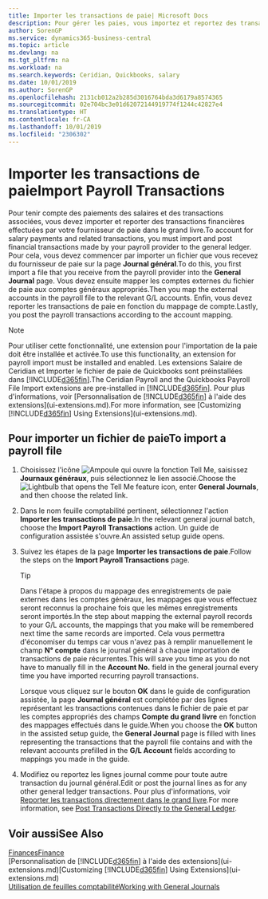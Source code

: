 ```yaml
---
title: Importer les transactions de paie| Microsoft Docs
description: Pour gérer les paies, vous importez et reportez des transactions financières de votre fournisseur de paie dans le grand livre, en utilisant une extension de paie telle que Ceridian ou Quickbooks.
author: SorenGP
ms.service: dynamics365-business-central
ms.topic: article
ms.devlang: na
ms.tgt_pltfrm: na
ms.workload: na
ms.search.keywords: Ceridian, Quickbooks, salary
ms.date: 10/01/2019
ms.author: SorenGP
ms.openlocfilehash: 2131cb012a2b285d3016764bda3d6179a8574365
ms.sourcegitcommit: 02e704bc3e01d62072144919774f1244c42827e4
ms.translationtype: HT
ms.contentlocale: fr-CA
ms.lasthandoff: 10/01/2019
ms.locfileid: "2306302"
---
```

# <a name="import-payroll-transactions"></a><span data-ttu-id="c37f6-103">Importer les transactions de paie</span><span class="sxs-lookup"><span data-stu-id="c37f6-103">Import Payroll Transactions</span></span>
<span data-ttu-id="c37f6-104">Pour tenir compte des paiements des salaires et des transactions associées, vous devez importer et reporter des transactions financières effectuées par votre fournisseur de paie dans le grand livre.</span><span class="sxs-lookup"><span data-stu-id="c37f6-104">To account for salary payments and related transactions, you must import and post financial transactions made by your payroll provider to the general ledger.</span></span> <span data-ttu-id="c37f6-105">Pour cela, vous devez commencer par importer un fichier que vous recevez du fournisseur de paie sur la page **Journal général**.</span><span class="sxs-lookup"><span data-stu-id="c37f6-105">To do this, you first import a file that you receive from the payroll provider into the **General Journal** page.</span></span> <span data-ttu-id="c37f6-106">Vous devez ensuite mapper les comptes externes du fichier de paie aux comptes généraux appropriés.</span><span class="sxs-lookup"><span data-stu-id="c37f6-106">Then you map the external accounts in the payroll file to the relevant G/L accounts.</span></span> <span data-ttu-id="c37f6-107">Enfin, vous devez reporter les transactions de paie en fonction du mappage de compte.</span><span class="sxs-lookup"><span data-stu-id="c37f6-107">Lastly, you post the payroll transactions according to the account mapping.</span></span>

> [!NOTE]  
>   <span data-ttu-id="c37f6-108">Pour utiliser cette fonctionnalité, une extension pour l'importation de la paie doit être installée et activée.</span><span class="sxs-lookup"><span data-stu-id="c37f6-108">To use this functionality, an extension for payroll import must be installed and enabled.</span></span> <span data-ttu-id="c37f6-109">Les extensions Salaire de Ceridian et Importer le fichier de paie de Quickbooks sont préinstallées dans [!INCLUDE[d365fin](includes/d365fin_md.md)].</span><span class="sxs-lookup"><span data-stu-id="c37f6-109">The Ceridian Payroll and the Quickbooks Payroll File Import extensions are pre-installed in [!INCLUDE[d365fin](includes/d365fin_md.md)].</span></span> <span data-ttu-id="c37f6-110">Pour plus d'informations, voir [Personnalisation de [!INCLUDE[d365fin](includes/d365fin_md.md)] à l'aide des extensions](ui-extensions.md).</span><span class="sxs-lookup"><span data-stu-id="c37f6-110">For more information, see [Customizing [!INCLUDE[d365fin](includes/d365fin_md.md)] Using Extensions](ui-extensions.md).</span></span>

## <a name="to-import-a-payroll-file"></a><span data-ttu-id="c37f6-111">Pour importer un fichier de paie</span><span class="sxs-lookup"><span data-stu-id="c37f6-111">To import a payroll file</span></span>
1. <span data-ttu-id="c37f6-112">Choisissez l'icône ![Ampoule qui ouvre la fonction Tell Me](media/ui-search/search_small.png "Dites-moi ce que vous voulez faire"), saisissez **Journaux généraux**, puis sélectionnez le lien associé.</span><span class="sxs-lookup"><span data-stu-id="c37f6-112">Choose the ![Lightbulb that opens the Tell Me feature](media/ui-search/search_small.png "Tell me what you want to do") icon, enter **General Journals**, and then choose the related link.</span></span>
2. <span data-ttu-id="c37f6-113">Dans le nom feuille comptabilité pertinent, sélectionnez l'action **Importer les transactions de paie**.</span><span class="sxs-lookup"><span data-stu-id="c37f6-113">In the relevant general journal batch, choose the **Import Payroll Transactions** action.</span></span> <span data-ttu-id="c37f6-114">Un guide de configuration assistée s'ouvre.</span><span class="sxs-lookup"><span data-stu-id="c37f6-114">An assisted setup guide opens.</span></span>
3. <span data-ttu-id="c37f6-115">Suivez les étapes de la page **Importer les transactions de paie**.</span><span class="sxs-lookup"><span data-stu-id="c37f6-115">Follow the steps on the **Import Payroll Transactions** page.</span></span>

    > [!TIP]  
    >   <span data-ttu-id="c37f6-116">Dans l'étape à propos du mappage des enregistrements de paie externes dans les comptes généraux, les mappages que vous effectuez seront reconnus la prochaine fois que les mêmes enregistrements seront importés.</span><span class="sxs-lookup"><span data-stu-id="c37f6-116">In the step about mapping the external payroll records to your G/L accounts, the mappings that you make will be remembered next time the same records are imported.</span></span> <span data-ttu-id="c37f6-117">Cela vous permettra d'économiser du temps car vous n'avez pas à remplir manuellement le champ **N° compte** dans le journal général à chaque importation de transactions de paie récurrentes.</span><span class="sxs-lookup"><span data-stu-id="c37f6-117">This will save you time as you do not have to manually fill in the **Account No.** field in the general journal every time you have imported recurring payroll transactions.</span></span>   

    <span data-ttu-id="c37f6-118">Lorsque vous cliquez sur le bouton **OK** dans le guide de configuration assistée, la page **Journal général** est complétée par des lignes représentant les transactions contenues dans le fichier de paie et par les comptes appropriés des champs **Compte du grand livre** en fonction des mappages effectués dans le guide.</span><span class="sxs-lookup"><span data-stu-id="c37f6-118">When you choose the **OK** button in the assisted setup guide, the **General Journal** page is filled with lines representing the transactions that the payroll file contains and with the relevant accounts prefilled in the **G/L Account** fields according to mappings you made in the guide.</span></span>
4. <span data-ttu-id="c37f6-119">Modifiez ou reportez les lignes journal comme pour toute autre transaction du journal général.</span><span class="sxs-lookup"><span data-stu-id="c37f6-119">Edit or post the journal lines as for any other general ledger transactions.</span></span> <span data-ttu-id="c37f6-120">Pour plus d'informations, voir [Reporter les transactions directement dans le grand livre](finance-how-post-transactions-directly.md).</span><span class="sxs-lookup"><span data-stu-id="c37f6-120">For more information, see [Post Transactions Directly to the General Ledger](finance-how-post-transactions-directly.md).</span></span>   

## <a name="see-also"></a><span data-ttu-id="c37f6-121">Voir aussi</span><span class="sxs-lookup"><span data-stu-id="c37f6-121">See Also</span></span>
[<span data-ttu-id="c37f6-122">Finances</span><span class="sxs-lookup"><span data-stu-id="c37f6-122">Finance</span></span>](finance.md)  
<span data-ttu-id="c37f6-123">[Personnalisation de [!INCLUDE[d365fin](includes/d365fin_md.md)] à l'aide des extensions](ui-extensions.md)</span><span class="sxs-lookup"><span data-stu-id="c37f6-123">[Customizing [!INCLUDE[d365fin](includes/d365fin_md.md)] Using Extensions](ui-extensions.md)</span></span>  
[<span data-ttu-id="c37f6-124">Utilisation de feuilles comptabilité</span><span class="sxs-lookup"><span data-stu-id="c37f6-124">Working with General Journals</span></span>](ui-work-general-journals.md)  

